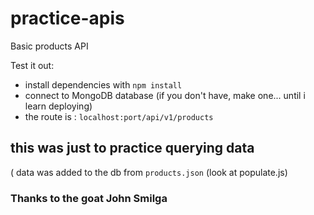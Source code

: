 # practice-apis
Basic products API


Test it out:
- install dependencies with `npm install`
- connect to MongoDB database (if you don't have, make one... until i learn deploying)
- the route is : `localhost:port/api/v1/products`
## this was just to practice querying data 
( data was added to the db from `products.json` (look at populate.js)

### Thanks to the goat John Smilga
